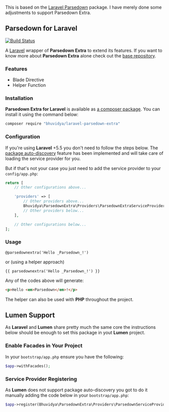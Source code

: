 This is based on the [Laravel Parsedown](https://github.com/parsedown/laravel) package. I have merely done some
adjustments to support Parsedown Extra.


## Parsedown for Laravel

[![Build Status](https://travis-ci.org/bhuvidya/laravel-parsedown-extra.svg?branch=master)](https://travis-ci.org/bhuvidya/laravel-parsedown-extra)

A [Laravel](https://github.com/laravel/laravel) wrapper of **Parsedown Extra** to extend its features. If you want to know more about **Parsedown Extra** alone check out the [base repository](https://github.com/erusev/parsedown-extra).

### Features

* Blade Directive
* Helper Function

### Installation

**Parsedown Extra for Laravel** is available as [a composer package](https://packagist.org/packages/bhuvidya/laravelparsedown-extra). You can install it using the command below:

``` bash
composer require "bhuvidya/laravel-parsedown-extra"
```

### Configuration

If you're using **Laravel** +5.5 you don't need to follow the steps below. The [package auto-discovery](https://laravel-news.com/package-auto-discovery) feature has been implemented and will take care of loading the service provider for you.

But if that's not your case you just need to add the service provider to your `config/app.php`:
``` php
return [
    // Other configurations above...

    'providers' => [
        // Other providers above...
        Bhuvidya\ParsedownExtra\Providers\ParsedownExtraServiceProvider::class,
        // Other providers below...
    ],

    // Other configurations below...
];
```

### Usage

``` blade
@parsedownextra('Hello _Parsedown_!')
```

or (using a helper approach)

``` blade
{{ parsedownextra('Hello _Parsedown_!') }}
```

Any of the codes above will generate:

``` html
<p>Hello <em>Parsedown</em>!</p>
```

The helper can also be used with **PHP** throughout the project.

## Lumen Support

As **Laravel** and **Lumen** share pretty much the same core the instructions below should be enough to set this package in yout **Lumen** project.

### Enable Facades in Your Project

In your `bootstrap/app.php` ensure you have the following:

```php
$app->withFacades();
```

### Service Provider Registering

As **Lumen** does not support package auto-discovery you got to do it manually adding the code below in your `bootstrap/app.php`:

```php
$app->register(Bhuvidya\ParsedownExtra\Providers\ParsedownServiceProvider::class);
```
